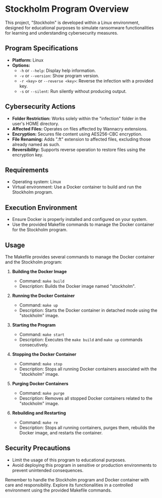 # Stockholm Program Overview

This project, "Stockholm" is developed within a Linux environment, designed for educational purposes to simulate ransomware functionalities for learning and understanding cybersecurity measures.

## Program Specifications
- **Platform:** Linux
- **Options:**
  - `-h` or `--help`: Display help information.
  - `-v` or `--version`: Show program version.
  - `-r <key>` or `--reverse <key>`: Reverse the infection with a provided key.
  - `-s` or `--silent`: Run silently without producing output.

## Cybersecurity Actions
- **Folder Restriction:** Works solely within the "infection" folder in the user's HOME directory.
- **Affected Files:** Operates on files affected by Wannacry extensions.
- **Encryption:** Secures file content using AES256-CBC encryption.
- **File Renaming:** Adds ".ft" extension to affected files, excluding those already named as such.
- **Reversibility:** Supports reverse operation to restore files using the encryption key.

## Requirements
- Operating system: Linux
- Virtual environment: Use a Docker container to build and run the Stockholm program.

## Execution Environment
- Ensure Docker is properly installed and configured on your system.
- Use the provided Makefile commands to manage the Docker container for the Stockholm program.

## Usage
The Makefile provides several commands to manage the Docker container and the Stockholm program:

1. **Building the Docker Image**
   - Command: `make build`
   - Description: Builds the Docker image named "stockholm".

2. **Running the Docker Container**
   - Command: `make up`
   - Description: Starts the Docker container in detached mode using the "stockholm" image.

3. **Starting the Program**
   - Command: `make start`
   - Description: Executes the `make build` and `make up` commands consecutively.

4. **Stopping the Docker Container**
   - Command: `make stop`
   - Description: Stops all running Docker containers associated with the "stockholm" image.

5. **Purging Docker Containers**
   - Command: `make purge`
   - Description: Removes all stopped Docker containers related to the "stockholm" image.

6. **Rebuilding and Restarting**
   - Command: `make re`
   - Description: Stops all running containers, purges them, rebuilds the Docker image, and restarts the container.

## Security Precautions
- Limit the usage of this program to educational purposes.
- Avoid deploying this program in sensitive or production environments to prevent unintended consequences.

Remember to handle the Stockholm program and Docker container with care and responsibility. Explore its functionalities in a controlled environment using the provided Makefile commands.